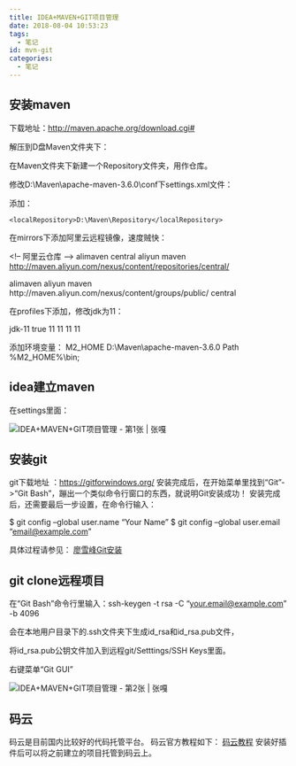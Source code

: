 ```yaml
---
title: IDEA+MAVEN+GIT项目管理
date: 2018-08-04 10:53:23
tags:
  - 笔记
id: mvn-git
categories:
  - 笔记
---
```


## 安装maven

下载地址：http://maven.apache.org/download.cgi#

解压到D盘Maven文件夹下：

在Maven文件夹下新建一个Repository文件夹，用作仓库。

修改D:\Maven\apache-maven-3.6.0\conf下settings.xml文件：

添加：

```
<localRepository>D:\Maven\Repository</localRepository>
```

在mirrors下添加阿里云远程镜像，速度贼快：

<!– 阿里云仓库 –>
<mirror>
<id>alimaven</id>
<mirrorOf>central</mirrorOf>
<name>aliyun maven</name>
<url>http://maven.aliyun.com/nexus/content/repositories/central/</url>
</mirror>

<mirror>
<id>alimaven</id>
<name>aliyun maven</name>
<url>http://maven.aliyun.com/nexus/content/groups/public/</url>
<mirrorOf>central</mirrorOf>
</mirror>

在profiles下添加，修改jdk为11：

<profile>
<id>jdk-11</id>
<activation>
<activeByDefault>true</activeByDefault>
<jdk>11</jdk>
</activation>
<properties>
<maven.compiler.source>11</maven.compiler.source>
<maven.compiler.target>11</maven.compiler.target>
<maven.compiler.compilerVersion>11</maven.compiler.compilerVersion>
</properties>
</profile>

添加环境变量：
M2_HOME
D:\Maven\apache-maven-3.6.0
Path
%M2_HOME%\bin;

## idea建立maven

在settings里面：

![IDEA+MAVEN+GIT项目管理 - 第1张  | 张嘎](https://img-blog.csdn.net/20170818231853882?watermark/2/text/aHR0cDovL2Jsb2cuY3Nkbi5uZXQveHV5YW9xaWFveWFvZ2U=/font/5a6L5L2T/fontsize/400/fill/I0JBQkFCMA==/dissolve/70/gravity/SouthEast)

## 安装git

git下载地址 ：https://gitforwindows.org/
安装完成后，在开始菜单里找到“Git”->“Git Bash”，蹦出一个类似命令行窗口的东西，就说明Git安装成功！
安装完成后，还需要最后一步设置，在命令行输入：

$ git config –global user.name “Your Name”
$ git config –global user.email “email@example.com”

具体过程请参见：
[廖雪峰Git安装](https://www.liaoxuefeng.com/wiki/0013739516305929606dd18361248578c67b8067c8c017b000/00137396287703354d8c6c01c904c7d9ff056ae23da865a000)

## git clone远程项目

在“Git Bash”命令行里输入：ssh-keygen -t rsa -C “your.email@example.com” -b 4096

会在本地用户目录下的.ssh文件夹下生成id_rsa和id_rsa.pub文件，

将id_rsa.pub公钥文件加入到远程git/Setttings/SSH Keys里面。

右键菜单“Git GUI”

![IDEA+MAVEN+GIT项目管理 - 第2张  | 张嘎](https://i2.wp.com/47.95.10.167/zzq/wp-content/uploads/2018/11/111.png?w=640)

## 码云

码云是目前国内比较好的代码托管平台。
码云官方教程如下：
[码云教程](http://git.mydoc.io/?t=153739)
安装好插件后可以将之前建立的项目托管到码云上。

